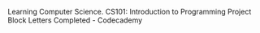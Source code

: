 Learning Computer Science.
CS101: Introduction to Programming
Project Block Letters Completed - Codecademy
